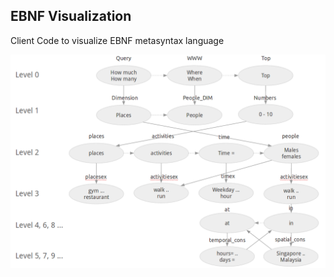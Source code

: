 ## EBNF Visualization

Client Code to visualize EBNF metasyntax language

![Alt text](https://github.com/danrugeles/EBNF_visualization/blob/master/EBNF.png "aql graph")



